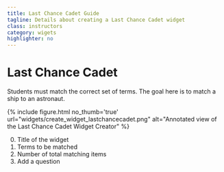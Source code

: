```yaml
---
title: Last Chance Cadet Guide
tagline: Details about creating a Last Chance Cadet widget
class: instructors
category: wigets
highlighter: no
---
```

# Last Chance Cadet

Students must match the correct set of terms. The goal here is to match a ship to an astronaut.

{% include figure.html
	no_thumb='true'
	url="widgets/create_widget_lastchancecadet.png"
	alt="Annotated view of the Last Chance Cadet Widget Creator"
%}

0. Title of the widget
0. Terms to be matched
0. Number of total matching items
0. Add a question
